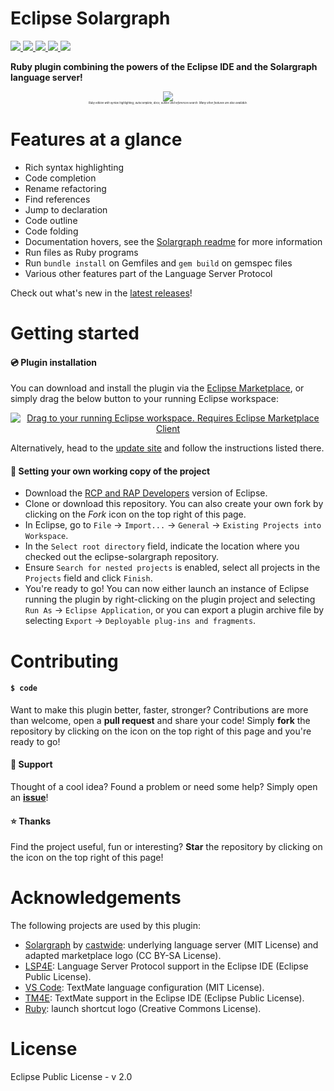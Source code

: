 # Eclipse Solargraph 
<a href="https://github.com/PyvesB/eclipse-solargraph/blob/master/LICENSE">
<img src ="https://img.shields.io/github/license/PyvesB/eclipse-solargraph.svg" />
</a>
<a href="https://github.com/PyvesB/eclipse-solargraph/issues">
<img src ="https://img.shields.io/github/issues/PyvesB/eclipse-solargraph.svg" />
</a>
<a href="https://github.com/PyvesB/eclipse-solargraph/stargazers">
<img src ="https://img.shields.io/github/stars/PyvesB/eclipse-solargraph.svg" />
</a>
<a href="https://marketplace.eclipse.org/content/eclipse-solargraph">
<img src ="https://img.shields.io/eclipse-marketplace/v/ruby-solargraph.svg" />
</a>
<a href="https://marketplace.eclipse.org/content/eclipse-solargraph">
<img src ="https://img.shields.io/eclipse-marketplace/favorites/ruby-solargraph.svg" />
</a>

**Ruby plugin combining the powers of the Eclipse IDE and the Solargraph language server!**

<p align="center" style="font-size:5px">
<img src ="https://github.com/PyvesB/eclipse-solargraph/blob/master/images/editor.png?raw=true" />
<br />
<i><sub>Ruby edition with syntax highlighting, autocomplete, docs, outline and references search. Many other features are also available.</sub></i>
</p>

# Features at a glance

* Rich syntax highlighting
* Code completion
* Rename refactoring
* Find references
* Jump to declaration
* Code outline
* Code folding
* Documentation hovers, see the [Solargraph readme](https://github.com/castwide/solargraph#gem-support) for more information
* Run files as Ruby programs
* Run `bundle install` on Gemfiles and `gem build` on gemspec files
* Various other features part of the Language Server Protocol

Check out what's new in the [latest releases](https://github.com/PyvesB/eclipse-solargraph/releases)!

# Getting started

#### :cd: Plugin installation

You can download and install the plugin via the [Eclipse Marketplace](https://marketplace.eclipse.org/content/ruby-solargraph/), or simply drag the below button to your running Eclipse workspace:

<p align="center">
<a href="http://marketplace.eclipse.org/marketplace-client-intro?mpc_install=4611382" class="drag" title="Drag to your running Eclipse workspace. Requires Eclipse Marketplace Client"><img typeof="foaf:Image" class="img-responsive" src="https://marketplace.eclipse.org/sites/all/themes/solstice/public/images/marketplace/btn-install.png" alt="Drag to your running Eclipse workspace. Requires Eclipse Marketplace Client" /></a>
</p>

Alternatively, head to the [update site](https://pyvesb.github.io/eclipse-solargraph/) and follow the instructions listed there.

#### :wrench: Setting your own working copy of the project

* Download the [RCP and RAP Developers](https://eclipse.org/downloads/eclipse-packages/) version of Eclipse.
* Clone or download this repository. You can also create your own fork by clicking on the *Fork* icon on the top right of this page.
* In Eclipse, go to `File` -> `Import...` -> `General` -> `Existing Projects into Workspace`.
* In the `Select root directory` field, indicate the location where you checked out the eclipse-solargraph repository.
* Ensure `Search for nested projects` is enabled, select all projects in the `Projects` field and click `Finish`.
* You're ready to go! You can now either launch an instance of Eclipse running the plugin by right-clicking on the plugin project and selecting `Run As` -> `Eclipse Application`, or you can export a plugin archive file by selecting `Export` -> `Deployable plug-ins and fragments`.

# Contributing

#### `$ code`

Want to make this plugin better, faster, stronger? Contributions are more than welcome, open a **pull request** and share your code! Simply **fork** the repository by clicking on the icon on the top right of this page and you're ready to go!

#### :speech_balloon: Support

Thought of a cool idea? Found a problem or need some help? Simply open an [**issue**](https://github.com/PyvesB/eclipse-solargraph/issues)!

#### :star: Thanks

Find the project useful, fun or interesting? **Star** the repository by clicking on the icon on the top right of this page!

# Acknowledgements

The following projects are used by this plugin:
* [Solargraph](http://solargraph.org/) by [castwide](https://github.com/castwide): underlying language server (MIT License) and adapted marketplace logo (CC BY-SA License).
* [LSP4E](https://projects.eclipse.org/projects/technology.lsp4e): Language Server Protocol support in the Eclipse IDE (Eclipse Public License).
* [VS Code](https://code.visualstudio.com/): TextMate language configuration (MIT License).
* [TM4E](https://projects.eclipse.org/projects/technology.tm4e): TextMate support in the Eclipse IDE (Eclipse Public License).
* [Ruby](https://www.ruby-lang.org): launch shortcut logo (Creative Commons License).

# License 

Eclipse Public License - v 2.0
